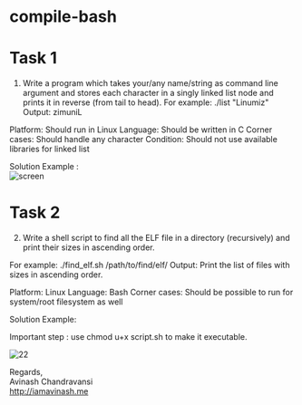 # compile-bash

# Task 1

1. Write a program which takes your/any name/string as command line argument and stores each character in a singly linked list node and prints it in reverse (from tail to head).
For example: ./list "Linumiz"
Output: zimuniL
 
Platform: Should run in Linux
Language: Should be written in C
Corner cases: Should handle any character
Condition: Should not use available libraries for linked list

Solution Example :
<br />
![screen](https://user-images.githubusercontent.com/56585018/91430524-a4ff3980-e87c-11ea-8f15-3c02549268c7.png)

# Task 2

2. Write a shell script to find all the ELF file in a directory (recursively) and print their sizes in ascending order.
 
For example: ./find_elf.sh /path/to/find/elf/
Output: Print the list of files with sizes in ascending order.
 
Platform: Linux
Language: Bash
Corner cases: Should be possible to run for system/root filesystem as well

Solution Example:<br />

Important step :  use chmod u+x script.sh to make it executable.
<br/>

![22](https://user-images.githubusercontent.com/56585018/91430806-0c1cee00-e87d-11ea-8491-538652cde7f1.png)


Regards,<br />
Avinash Chandravansi<br />
http://iamavinash.me
